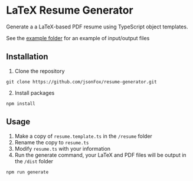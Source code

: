 # LaTeX Resume Generator

Generate a a LaTeX-based PDF resume using TypeScript object templates.

See the [example folder](example/) for an example of input/output files

## Installation

1. Clone the repository

```
git clone https://github.com/jsonFox/resume-generator.git
```

2. Install packages

```
npm install
```

## Usage

1. Make a copy of `resume.template.ts` in the `/resume` folder
2. Rename the copy to `resume.ts`
2. Modify `resume.ts` with your information
3. Run the generate command, your LaTeX and PDF files will be output in the `/dist` folder

```
npm run generate
```

